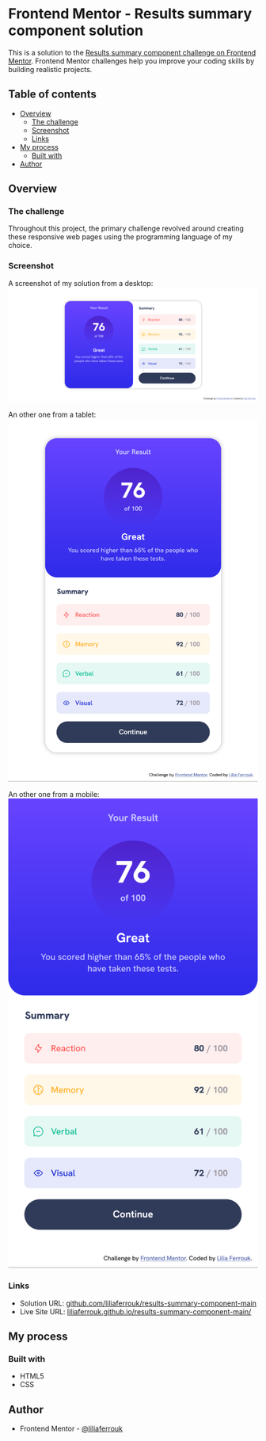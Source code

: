 # Frontend Mentor - Results summary component solution

This is a solution to the [Results summary component challenge on Frontend Mentor](https://www.frontendmentor.io/challenges/results-summary-component-CE_K6s0maV). Frontend Mentor challenges help you improve your coding skills by building realistic projects. 


## Table of contents

- [Overview](#overview)
  - [The challenge](#the-challenge)
  - [Screenshot](#screenshot)
  - [Links](#links)
- [My process](#my-process)
  - [Built with](#built-with)
- [Author](#author)


## Overview

### The challenge
Throughout this project, the primary challenge revolved around creating these responsive web pages using the programming language of my choice.

### Screenshot
A screenshot of my solution from a desktop:
![Desktop page](./images/Desktop.png)

An other one from a tablet:
![Tablet page](./images/Tablette.png)

An other one from a mobile:
![Mobile page](./images/Mobile.png)


### Links

- Solution URL: [github.com/liliaferrouk/results-summary-component-main](https://github.com/liliaferrouk/results-summary-component-main)
- Live Site URL: [liliaferrouk.github.io/results-summary-component-main/](https://liliaferrouk.github.io/results-summary-component-main/)

## My process

### Built with

- HTML5
- CSS

## Author

- Frontend Mentor - [@liliaferrouk](https://www.frontendmentor.io/profile/liliaferrouk)